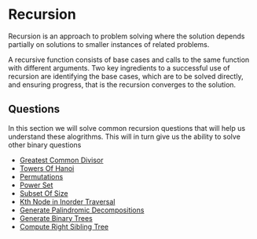# Recursion

Recursion is an approach to problem solving where the solution depends partially on solutions to smaller instances of related problems.

A recursive function consists of base cases and calls to the same function with different arguments. 
Two key ingredients to a successful use of recursion are identifying the base cases, which are to be solved directly, 
and ensuring progress, that is the recursion converges to the solution.


## Questions

In this section we will solve common recursion questions that will help us understand these alogrithms. This will in turn give us the ability to solve other binary questions

* [Greatest Common Divisor](0_greatest_common_divisor/lca.py)
* [Towers Of Hanoi](1_towers_of_hanoi/towers_of_hanoi.py)
* [Permutations](3_permutations/permutations.py)
* [Power Set](4_power_set/power_set.py)
* [Subset Of Size](5_subset_of_size_k/combinations.py)
* [Kth Node in Inorder Traversal](6_generate_balanced_parentheses/generate_balanced_parentheses.py)
* [Generate Palindromic Decompositions](7_generate_palindromic_decompositions/palindromic_decompositions.py)
* [Generate Binary Trees](8_generate_binary_trees/generate_binary_trees.py)
* [Compute Right Sibling Tree](9_solve_sodoku/solve_sudoku.py)
    